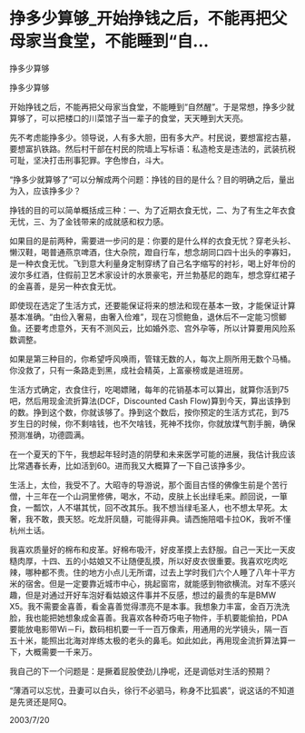 # 挣多少算够_开始挣钱之后，不能再把父母家当食堂，不能睡到“自...

挣多少算够

挣多少算够

开始挣钱之后，不能再把父母家当食堂，不能睡到“自然醒”。于是常想，挣多少就算够了，可以把楼口的川菜馆子当一辈子的食堂，天天睡到大天亮。

先不考虑能挣多少。领导说，人有多大胆，田有多大产。村民说，要想富挖古墓，要想富扒铁路。然后村干部在村民的院墙上写标语：私造枪支是违法的，武装抗税可耻，坚决打击刑事犯罪。字色惨白，斗大。

“挣多少就算够了“可以分解成两个问题：挣钱的目的是什么？目的明确之后，量出为入，应该挣多少？

挣钱的目的可以简单概括成三种：一、为了近期衣食无忧，二、为了有生之年衣食无忧，三、为了金钱带来的成就感和权力感。

如果目的是前两种，需要进一步问的是：你要的是什么样的衣食无忧？穿老头衫、懒汉鞋，喝普通燕京啤酒，住大杂院，蹬自行车，想念胡同口四十出头的李寡妇，是一种衣食无忧。飞到意大利量身定制穿绣了自己名字缩写的衬衫，喝上好年份的波尔多红酒，住假前卫艺术家设计的水景豪宅，开兰勃基尼的跑车，想念穿红裙子的金喜善，是另一种衣食无忧。

即使现在选定了生活方式，还要能保证将来的想法和现在基本一致，才能保证计算基本准确。“由俭入奢易，由奢入俭难”，现在习惯鲍鱼，退休后不一定能习惯鲫鱼。还要考虑意外，天有不测风云，比如婚外恋、宫外孕等，所以计算要用风险系数调整。

如果是第三种目的，你希望呼风唤雨，管辖无数的人，每次上厕所用无数个马桶。你没救了，只有一条路走到黑，成社会精英，上富豪榜或是进班房。

生活方式确定，衣食住行，吃喝嫖赌，每年的花销基本可以算出，就算你活到75吧，然后用现金流折算法(DCF，Discounted Cash Flow)算到今天，算出该挣到的数。挣到这个数，你就该够了。挣到这个数后，按你预定的生活方式花，到75岁生日的时候，你不剩啥钱，也不欠啥钱，死神不找你，你就放煤气割手腕，确保预测准确，功德圆满。

在一个夏天的下午，我想起年轻时造的阴孽和未来医学可能的进展，我估计我应该比常遇春长寿，比如活到60。进而我又大概算了一下自己该挣多少。

生活上，太俭，我受不了。大昭寺的导游说，那个面目古怪的佛像生前是个苦行僧，十三年在一个山洞里修佛，喝水，不动，皮肤上长出绿毛来。颜回说，一箪食，一瓢饮，人不堪其忧，回不改其乐。我不想当绿毛圣人，也不想太早死。太奢，我不敢，畏天怒。吃龙肝凤髓，可能得非典。请西施陪唱卡拉OK，我听不懂杭州土话。

我喜欢质量好的棉布和皮革。好棉布吸汗，好皮革摸上去舒服。自己一天比一天皮糙肉厚，十四、五的小姑娘又不让随便乱摸，所以好皮衣很重要。我喜欢吃肉吃辣，哪种都不贵。住的地方小点儿无所谓，过去上学时我们六个人睡了八年十平方米的宿舍。但是一定要靠近城市中心，挑起窗帘，就能感到物欲横流。对车不感兴趣，但是对通过开好车泡好看姑娘这件事并不反感，想过的最贵的车是BMW X5。我不需要金喜善，看金喜善觉得漂亮不是本事。我想象力丰富，金百万洗洗脸，我也能把她想象成金喜善。我喜欢各种奇巧电子物件，手机要能偷拍，PDA要能放电影带Wi－Fi，数码相机要一千一百万像素，用通用的光学镜头，隔一百五十米，能照出北海对岸练太极的老头的鼻毛。如此如此，再用现金流折算法算一下，大概需要一千来万。

我自己的下一个问题是：是撅着屁股使劲儿挣呢，还是调低对生活的预期？

“薄酒可以忘忧，丑妻可以白头，徐行不必驷马，称身不比狐裘”，说这话的不知道是先贤还是阿Q。

2003/7/20